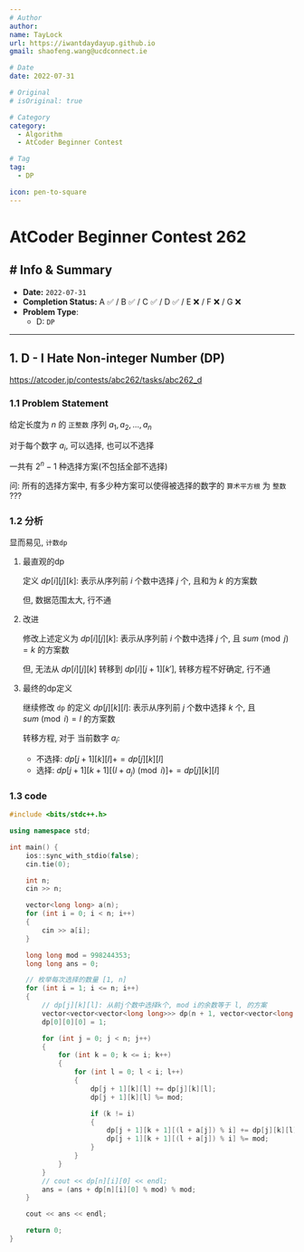 ```yaml
---
# Author
author:
name: TayLock
url: https://iwantdaydayup.github.io
gmail: shaofeng.wang@ucdconnect.ie

# Date
date: 2022-07-31

# Original
# isOriginal: true

# Category
category:
  - Algorithm
  - AtCoder Beginner Contest

# Tag
tag:
  - DP

icon: pen-to-square
---
```


# AtCoder Beginner Contest 262

## # Info & Summary

- **Date:** `2022-07-31`
- **Completion Status:** A ✅ / B ✅ / C ✅ / D ✅ / E ❌ / F ❌ / G ❌
- **Problem Type**:
  - D: `DP`

---

## 1. D - I Hate Non-integer Number (DP)

<https://atcoder.jp/contests/abc262/tasks/abc262_d>

### 1.1 Problem Statement

给定长度为 $n$ 的 `正整数` 序列 $a_1, a_2, ..., a_n$

对于每个数字 $a_i$, 可以选择, 也可以不选择

一共有 $2^n - 1$ 种选择方案(不包括全部不选择)

问: 所有的选择方案中, 有多少种方案可以使得被选择的数字的 `算术平方根` 为 `整数` ???

### 1.2 分析

显而易见, `计数dp`

1. 最直观的dp

    定义 $dp[i][j][k]$: 表示从序列前 $i$ 个数中选择 $j$ 个, 且和为 $k$ 的方案数

    但, 数据范围太大, 行不通

2. 改进

    修改上述定义为 $dp[i][j][k]$: 表示从序列前 $i$ 个数中选择 $j$ 个, 且 $sum \pmod j = k$ 的方案数

    但, 无法从 $dp[i][j][k]$ 转移到 $dp[i][j+1][k']$, 转移方程不好确定, 行不通

3. 最终的dp定义

    继续修改 `dp` 的定义 $dp[j][k][l]$: 表示从序列前 $j$ 个数中选择 $k$ 个, 且 $sum \pmod i = l$ 的方案数

    转移方程, 对于 当前数字 $a_i$:

    * 不选择: $dp[j + 1][k][l] += dp[j][k][l]$
    * 选择: $dp[j + 1][k + 1][(l + a_j) \pmod i] += dp[j][k][l]$

### 1.3 code

```cpp
#include <bits/stdc++.h>

using namespace std;

int main() {
    ios::sync_with_stdio(false);
    cin.tie(0);

    int n;
    cin >> n;

    vector<long long> a(n);
    for (int i = 0; i < n; i++)
    {
        cin >> a[i];
    }

    long long mod = 998244353;
    long long ans = 0;

    // 枚举每次选择的数量 [1, n]
    for (int i = 1; i <= n; i++)
    {
        // dp[j][k][l]: 从前j个数中选择k个, mod i的余数等于 l, 的方案
        vector<vector<vector<long long>>> dp(n + 1, vector<vector<long long>>(i + 1, vector<long long>(i, 0)));
        dp[0][0][0] = 1;

        for (int j = 0; j < n; j++)
        {
            for (int k = 0; k <= i; k++)
            {
                for (int l = 0; l < i; l++)
                {
                    dp[j + 1][k][l] += dp[j][k][l];
                    dp[j + 1][k][l] %= mod;

                    if (k != i)
                    {
                        dp[j + 1][k + 1][(l + a[j]) % i] += dp[j][k][l];
                        dp[j + 1][k + 1][(l + a[j]) % i] %= mod;
                    }
                }
            }
        }
        // cout << dp[n][i][0] << endl;
        ans = (ans + dp[n][i][0] % mod) % mod;
    }

    cout << ans << endl;

    return 0;
}
```

